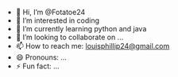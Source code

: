 - 👋 Hi, I’m @Fotatoe24
- 👀 I’m interested in coding
- 🌱 I’m currently learning python and java
- 💞️ I’m looking to collaborate on ...
- 📫 How to reach me: louisphillip24@gmail.com
- 😄 Pronouns: ...
- ⚡ Fun fact: ...

<!---
Fotatoe24/Fotatoe24 is a ✨ special ✨ repository because its `README.md` (this file) appears on your GitHub profile.
You can click the Preview link to take a look at your changes.
--->
